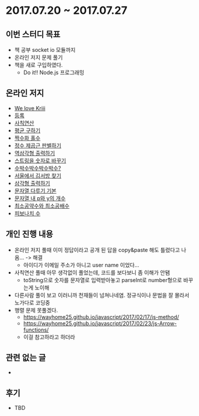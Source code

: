 # 2017.07.20 ~ 2017.07.27

## 이번 스터디 목표 

* 책 공부 socket io 모듈까지
* 온라인 저지 문제 풀기
* 책을 새로 구입하였다.
    * Do it!! Node.js 프로그래밍

## 온라인 저지

* [We love Kriii](https://www.acmicpc.net/problem/10718)
* [등록](https://www.acmicpc.net/problem/7287)
* [사칙연산](https://www.acmicpc.net/problem/2558)
* [평균 구하기](http://tryhelloworld.co.kr/challenge_codes/126)
* [짝수화 홀수](http://tryhelloworld.co.kr/challenge_codes/122)
* [정수 제곱근 판별하기](http://tryhelloworld.co.kr/challenge_codes/120)
* [역삼각형 출력하기](http://tryhelloworld.co.kr/challenge_codes/113)
* [스트링을 숫자로 바꾸기](http://tryhelloworld.co.kr/challenge_codes/110)
* [수박수박수박수박수?](http://tryhelloworld.co.kr/challenge_codes/107)
* [서울에서 김서방 찾기](http://tryhelloworld.co.kr/challenge_codes/104)
* [삼각형 출력하기](http://tryhelloworld.co.kr/challenge_codes/101)
* [문자열 다루기 기본](http://tryhelloworld.co.kr/challenge_codes/99)
* [문자열 내 p와 y의 개수](http://tryhelloworld.co.kr/challenge_codes/96)
* [최소공약수와 최소공배수](http://tryhelloworld.co.kr/challenge_codes/12)
* [피보나치 수](http://tryhelloworld.co.kr/challenge_codes/6)


## 개인 진행 내용

* 온라인 저지 풀때 이미 정답이라고 공개 된 답을 copy&paste 해도 틀렸다고 나옴... -> 해결
    * 아이디가 이메일 주소가 아니고 user name 이었다...
* 사칙연산 풀때 아무 생각없이 풀었는데, 코드를 보다보니 좀 이해가 안됌
    * toString으로 숫자를 문자열로 입력받아놓고 parseInt로 number형으로 바꾸는게 노이해
* 다른사람 풀이 보고 이러니까 천재들이 넘쳐나네염. 정규식이나 문법을 잘 몰라서 노가다로 코딩중
* 행렬 문제 못풀겠다.
    * https://wayhome25.github.io/javascript/2017/02/17/js-method/
    * https://wayhome25.github.io/javascript/2017/02/23/js-Arrow-functions/
    * 이걸 참고하라고 하더라


## 관련 없는 글

* 

## 후기

* TBD
